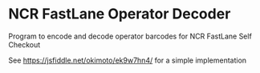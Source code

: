 # NCR FastLane Operator Decoder
Program to encode and decode operator barcodes for NCR FastLane Self Checkout


See https://jsfiddle.net/okimoto/ek9w7hn4/ for a simple implementation
